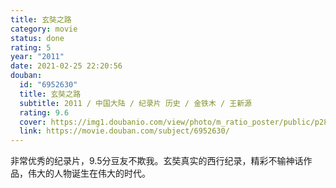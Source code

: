 ```yaml
---
title: 玄奘之路
category: movie
status: done
rating: 5
year: "2011"
date: 2021-02-25 22:20:56
douban:
  id: "6952630"
  title: 玄奘之路
  subtitle: 2011 / 中国大陆 / 纪录片 历史 / 金铁木 / 王新源
  rating: 9.6
  cover: https://img1.doubanio.com/view/photo/m_ratio_poster/public/p2879655940.jpg
  link: https://movie.douban.com/subject/6952630/
---
```


非常优秀的纪录片，9.5分豆友不欺我。玄奘真实的西行纪录，精彩不输神话作品，伟大的人物诞生在伟大的时代。
